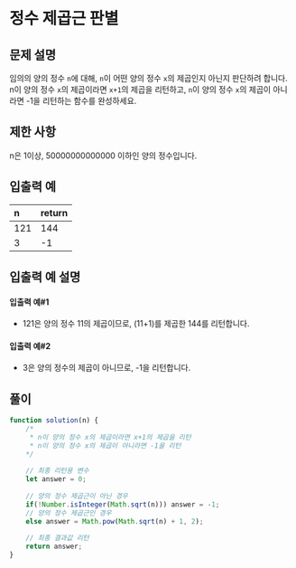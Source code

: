 # 정수 제곱근 판별
## 문제 설명
임의의 양의 정수 `n`에 대해, `n`이 어떤 양의 정수 `x`의 제곱인지 아닌지 판단하려 합니다. <br/>
n이 양의 정수 `x`의 제곱이라면 `x+1`의 제곱을 리턴하고, `n`이 양의 정수 `x`의 제곱이 아니라면 -1을 리턴하는 함수를 완성하세요.

## 제한 사항
n은 1이상, 50000000000000 이하인 양의 정수입니다.

## 입출력 예
|n|return|
|:--|:--|
|121|144|
|3|-1|
## 입출력 예 설명
#### 입출력 예#1
- 121은 양의 정수 11의 제곱이므로, (11+1)를 제곱한 144를 리턴합니다.

#### 입출력 예#2
- 3은 양의 정수의 제곱이 아니므로, -1을 리턴합니다.

## 풀이
```js
function solution(n) {
    /*
     * n이 양의 정수 x의 제곱이라면 x+1의 제곱을 리턴
     * n이 양의 정수 x의 제곱이 아니라면 -1을 리턴
    */
    
    // 최종 리턴용 변수
    let answer = 0;
    
    // 양의 정수 제곱근이 아닌 경우
    if(!Number.isInteger(Math.sqrt(n))) answer = -1;
    // 양의 정수 제곱근인 경우
    else answer = Math.pow(Math.sqrt(n) + 1, 2);
    
    // 최종 결과값 리턴
    return answer;
}
```
